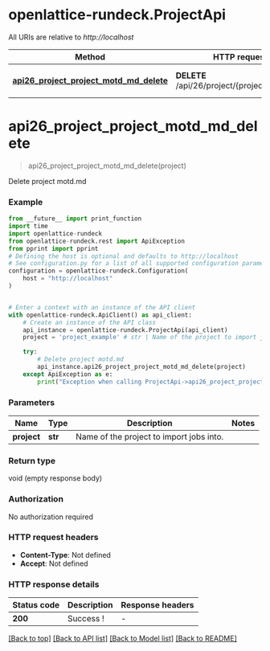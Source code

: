 # openlattice-rundeck.ProjectApi

All URIs are relative to *http://localhost*

Method | HTTP request | Description
------------- | ------------- | -------------
[**api26_project_project_motd_md_delete**](ProjectApi.md#api26_project_project_motd_md_delete) | **DELETE** /api/26/project/{project}/motd.md | Delete project motd.md


# **api26_project_project_motd_md_delete**
> api26_project_project_motd_md_delete(project)

Delete project motd.md

### Example

```python
from __future__ import print_function
import time
import openlattice-rundeck
from openlattice-rundeck.rest import ApiException
from pprint import pprint
# Defining the host is optional and defaults to http://localhost
# See configuration.py for a list of all supported configuration parameters.
configuration = openlattice-rundeck.Configuration(
    host = "http://localhost"
)


# Enter a context with an instance of the API client
with openlattice-rundeck.ApiClient() as api_client:
    # Create an instance of the API class
    api_instance = openlattice-rundeck.ProjectApi(api_client)
    project = 'project_example' # str | Name of the project to import jobs into.

    try:
        # Delete project motd.md
        api_instance.api26_project_project_motd_md_delete(project)
    except ApiException as e:
        print("Exception when calling ProjectApi->api26_project_project_motd_md_delete: %s\n" % e)
```

### Parameters

Name | Type | Description  | Notes
------------- | ------------- | ------------- | -------------
 **project** | **str**| Name of the project to import jobs into. | 

### Return type

void (empty response body)

### Authorization

No authorization required

### HTTP request headers

 - **Content-Type**: Not defined
 - **Accept**: Not defined

### HTTP response details
| Status code | Description | Response headers |
|-------------|-------------|------------------|
**200** | Success ! |  -  |

[[Back to top]](#) [[Back to API list]](../README.md#documentation-for-api-endpoints) [[Back to Model list]](../README.md#documentation-for-models) [[Back to README]](../README.md)

